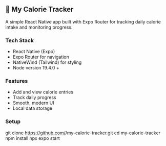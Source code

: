 ## 🥗 My Calorie Tracker
A simple React Native app built with Expo Router for tracking daily calorie intake and monitoring progress.

### Tech Stack
* React Native (Expo)
* Expo Router for navigation
* NativeWind (Tailwind) for styling
* Node version 19.4.0 +

### Features
* Add and view calorie entries
* Track daily progress
* Smooth, modern UI
* Local data storage

### Setup
git clone https://github.com/<your-username>/my-calorie-tracker.git
cd my-calorie-tracker
npm install
npx expo start

